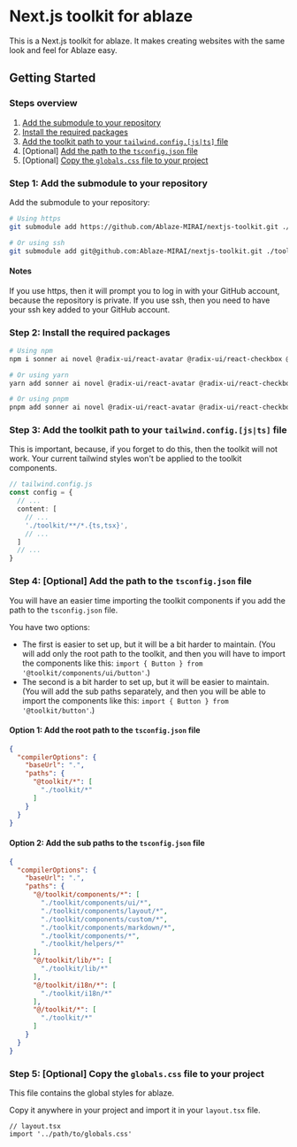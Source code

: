 # Next.js toolkit for ablaze

This is a Next.js toolkit for ablaze. It makes creating websites with the same look and feel for Ablaze easy.

## Getting Started

### Steps overview

1. [Add the submodule to your repository](#step-1-add-the-submodule-to-your-repository)
2. [Install the required packages](#step-2-install-the-required-packages)
3. [Add the toolkit path to your `tailwind.config.[js|ts]` file](#step-3-add-the-toolkit-path-to-your-tailwindconfigjsts-file)
4. [Optional] [Add the path to the `tsconfig.json` file](#step-4-optional-add-the-path-to-the-tsconfigjson-file)
5. [Optional] [Copy the `globals.css` file to your project](#step-5-optional-copy-the-globalscss-file-to-your-project)

### Step 1: Add the submodule to your repository

Add the submodule to your repository:

```bash
# Using https
git submodule add https://github.com/Ablaze-MIRAI/nextjs-toolkit.git ./toolkit

# Or using ssh
git submodule add git@github.com:Ablaze-MIRAI/nextjs-toolkit.git ./toolkit
```

#### Notes

If you use https, then it will prompt you to log in with your GitHub account, because the repository is private.
If you use ssh, then you need to have your ssh key added to your GitHub account.

### Step 2: Install the required packages

```bash
# Using npm
npm i sonner ai novel @radix-ui/react-avatar @radix-ui/react-checkbox @radix-ui/react-dialog @radix-ui/react-dropdown-menu @radix-ui/react-hover-card @radix-ui/react-popover @radix-ui/react-scroll-area @radix-ui/react-separator @radix-ui/react-switch @radix-ui/react-tabs @radix-ui/react-toast @radix-ui/react-tooltip @remixicon/react clsx cmdk framer-motion lucide-react next-themes react-aria react-stately react-use-measure tailwind-merge tailwindcss-animate class-variance-authority

# Or using yarn
yarn add sonner ai novel @radix-ui/react-avatar @radix-ui/react-checkbox @radix-ui/react-dialog @radix-ui/react-dropdown-menu @radix-ui/react-hover-card @radix-ui/react-popover @radix-ui/react-scroll-area @radix-ui/react-separator @radix-ui/react-switch @radix-ui/react-tabs @radix-ui/react-toast @radix-ui/react-tooltip @remixicon/react clsx cmdk framer-motion lucide-react next-themes react-aria react-stately react-use-measure tailwind-merge tailwindcss-animate class-variance-authority

# Or using pnpm
pnpm add sonner ai novel @radix-ui/react-avatar @radix-ui/react-checkbox @radix-ui/react-dialog @radix-ui/react-dropdown-menu @radix-ui/react-hover-card @radix-ui/react-popover @radix-ui/react-scroll-area @radix-ui/react-separator @radix-ui/react-switch @radix-ui/react-tabs @radix-ui/react-toast @radix-ui/react-tooltip @remixicon/react clsx cmdk framer-motion lucide-react next-themes react-aria react-stately react-use-measure tailwind-merge tailwindcss-animate class-variance-authority
```

### Step 3: Add the toolkit path to your `tailwind.config.[js|ts]` file

This is important, because, if you forget to do this, then the toolkit will not work.
Your current tailwind styles won't be applied to the toolkit components.

```ts
// tailwind.config.js
const config = {
  // ...
  content: [
    // ...
    './toolkit/**/*.{ts,tsx}',
    // ...
  ]
  // ...
}
```

### Step 4: [Optional] Add the path to the `tsconfig.json` file
You will have an easier time importing the toolkit components if you add the path to the `tsconfig.json` file.

You have two options:
 - The first is easier to set up, but it will be a bit harder to maintain.
(You will add only the root path to the toolkit, and then you 
will have to import the components like this: `import { Button } from '@toolkit/components/ui/button'`.)
 - The second is a bit harder to set up, but it will be easier to maintain.
(You will add the sub paths separately, and then 
you will be able to import the components like this: `import { Button } from '@toolkit/button'`.)

#### Option 1: Add the root path to the `tsconfig.json` file

```json
{
  "compilerOptions": {
    "baseUrl": ".",
    "paths": {
      "@toolkit/*": [
        "./toolkit/*"
      ]
    }
  }
}
```

#### Option 2: Add the sub paths to the `tsconfig.json` file

```json
{
  "compilerOptions": {
    "baseUrl": ".",
    "paths": {
      "@/toolkit/components/*": [
        "./toolkit/components/ui/*",
        "./toolkit/components/layout/*",
        "./toolkit/components/custom/*",
        "./toolkit/components/markdown/*",
        "./toolkit/components/*",
        "./toolkit/helpers/*"
      ],
      "@/toolkit/lib/*": [
        "./toolkit/lib/*"
      ],
      "@/toolkit/i18n/*": [
        "./toolkit/i18n/*"
      ],
      "@/toolkit/*": [
        "./toolkit/*"
      ]
    }
  }
}
```

### Step 5: [Optional] Copy the `globals.css` file to your project

This file contains the global styles for ablaze.

Copy it anywhere in your project and import it in your `layout.tsx` file.

```tsx
// layout.tsx
import '../path/to/globals.css'
```
